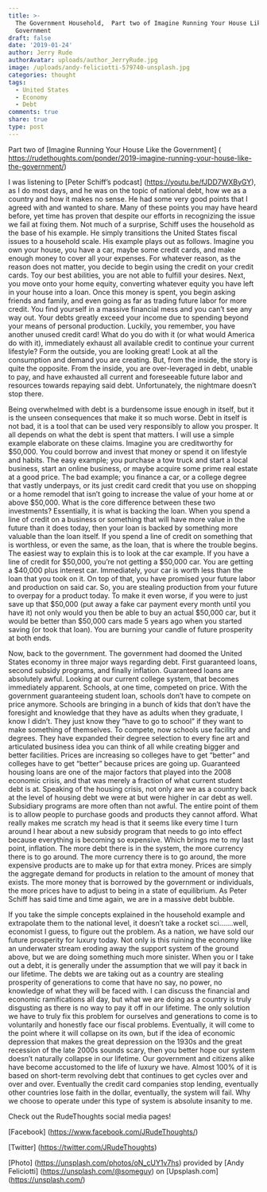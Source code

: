 ```yaml
---
title: >-
  The Government Household,  Part two of Imagine Running Your House Like the
  Government 
draft: false
date: '2019-01-24'
author: Jerry Rude
authorAvatar: uploads/author_JerryRude.jpg
image: /uploads/andy-feliciotti-579740-unsplash.jpg
categories: thought
tags:
  - United States
  - Economy
  - Debt
comments: true
share: true
type: post
---
```

 Part two of [Imagine Running Your House Like the Government] ( https://rudethoughts.com/ponder/2019-imagine-running-your-house-like-the-government/)

I was listening to [Peter Schiff’s podcast] (https://youtu.be/fJDD7WXByGY), as I do most days, and he was on the topic of national debt, how we as a country and how it makes no sense. He had some very good points that I agreed with and wanted to share. Many of these points you may have heard before, yet time has proven that despite our efforts in recognizing the issue we fail at fixing them. Not much of a surprise, Schiff uses the household as the base of his example. He simply transitions the United States fiscal issues to a household scale. His example plays out as follows. Imagine you own your house, you have a car, maybe some credit cards, and make enough money to cover all your expenses. For whatever reason, as the reason does not matter, you decide to begin using the credit on your credit cards. Toy our best abilities, you are not able to fulfill your desires. Next, you move onto your home equity, converting whatever equity you have left in your house into a loan. Once this money is spent, you begin asking friends and family, and even going as far as trading future labor for more credit. You find yourself in a massive financial mess and you can’t see any way out. Your debts greatly exceed your income due to spending beyond your means of personal production. Luckily, you remember, you have another unused credit card! What do you do with it (or what would America do with it), immediately exhaust all available credit to continue your current lifestyle? Form the outside, you are looking great! Look at all the consumption and demand you are creating. But, from the inside, the story is quite the opposite. From the inside, you are over-leveraged in debt, unable to pay, and have exhausted all current and foreseeable future labor and resources towards repaying said debt. Unfortunately, the nightmare doesn’t stop there. 

Being overwhelmed with debt is a burdensome issue enough in itself, but it is the unseen consequences that make it so much worse. Debt in itself is not bad, it is a tool that can be used very responsibly to allow you prosper. It all depends on what the debt is spent that matters. I will use a simple example elaborate on these claims. Imagine you are creditworthy for $50,000. You could borrow and invest that money or spend it on lifestyle and habits. The easy example; you purchase a tow truck and start a local business, start an online business, or maybe acquire some prime real estate at a good price. The bad example; you finance a car, or a college degree that vastly underpays, or its just credit card credit that you use on shopping or a home remodel that isn’t going to increase the value of your home at or above $50,000. What is the core difference between these two investments? Essentially, it is what is backing the loan. When you spend a line of credit on a business or something that will have more value in the future than it does today, then your loan is backed by something more valuable than the loan itself. If you spend a line of credit on something that is worthless, or even the same, as the loan, that is where the trouble begins. The easiest way to explain this is to look at the car example. If you have a line of credit for $50,000, you’re not getting a $50,000 car. You are getting a $40,000 plus interest car. Immediately, your car is worth less than the loan that you took on it. On top of that, you have promised your future labor and production on said car. So, you are stealing production from your future to overpay for a product today. To make it even worse, if you were to just save up that $50,000 (put away a fake car payment every month until you have it) not only would you then be able to buy an actual $50,000 car, but it would be better than $50,000 cars made 5 years ago when you started saving (or took that loan). You are burning your candle of future prosperity at both ends. 

Now, back to the government. The government had doomed the United States economy in three major ways regarding debt. First guaranteed loans, second subsidy programs, and finally inflation. Guaranteed loans are absolutely awful. Looking at our current college system, that becomes immediately apparent. Schools, at one time, competed on price. With the government guaranteeing student loan, schools don’t have to compete on price anymore. Schools are bringing in a bunch of kids that don’t have the foresight and knowledge that they have as adults when they graduate, I know I didn’t. They just know they “have to go to school” if they want to make something of themselves. To compete, now schools use facility and degrees. They have expanded their degree selection to every fine art and articulated business idea you can think of all while creating bigger and better facilities. Prices are increasing  so colleges have to get “better” and colleges have to get “better” because prices are going up. Guaranteed housing loans are one of the major factors that played into the 2008 economic crisis, and that was merely a fraction of what current student debt is at. Speaking of the housing crisis, not only are we as a country back at the level of housing debt we were at but were higher in car debt as well. Subsidiary programs are more often than not awful. The entire point of them is to allow people to purchase goods and products they cannot afford. What really makes me scratch my head is that it seems like every time I turn around I hear about a new subsidy program that needs to go into effect because everything is becoming so expensive. Which brings me to my last point, inflation. The more debt there is in the system, the more currency there is to go around. The more currency there is to go around, the more expensive products are to make up for that extra money. Prices are simply the aggregate demand for products in relation to the amount of money that exists. The more money that is borrowed by the government or individuals, the more prices have to adjust to being in a state of equilibrium. As Peter Schiff has said time and time again, we are in a massive debt bubble.

If you take the simple concepts explained in the household example and extrapolate them to the national level, it doesn’t take a rocket sci…….well, economist I guess, to figure out the problem. As a nation, we have sold our future prosperity for luxury today. Not only is this ruining the economy like an underwater stream eroding away the support system of the ground above, but we are doing something much more sinister. When you or I take out a debt, it is generally under the assumption that we will pay it back in our lifetime. The debts we are taking out as a country are stealing prosperity of generations to come that have no say, no power, no knowledge of what they will be faced with. I can discuss the financial and economic ramifications all day, but what we are doing as a country is truly disgusting as there is no way to pay it off in our lifetime. The only solution we have to truly fix this problem for ourselves and generations to come is to voluntarily and honestly face our fiscal problems. Eventually, it will come to the point where it will collapse on its own, but if the idea of economic depression that makes the great depression on the 1930s and the great recession of the late 2000s sounds scary, then you better hope our system doesn’t naturally collapse in our lifetime. Our government and citizens alike have become accustomed to the life of luxury we have. Almost 100% of it is based on short-term revolving debt that continues to get cycles over and over and over. Eventually the credit card companies stop lending, eventually other countries lose faith in the dollar, eventually, the system will fail. Why we choose to operate under this type of system is absolute insanity to me. 

Check out the RudeThoughts social media pages!

[Facebook] (https://www.facebook.com/JRudeThoughts/)

[Twitter] (https://twitter.com/JRudeThoughts)

[Photo] (https://unsplash.com/photos/oN_cUY1v7hs) provided by [Andy Feliciotti] (https://unsplash.com/@someguy) on [Upsplash.com] (https://unsplash.com/)
